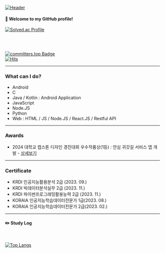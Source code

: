 

[![Header](https://capsule-render.vercel.app/api?type=waving&color=164EAB&height=225&section=header&text=L-LIFE&fontColor=FFFFFF&fontAlign=26&fontAlignY=35&desc=코드를%20즐기는%20개발자&descSize=20&descAlign=18&descAlignY=58&animation=twinkling)](https://github.com/L-LIFE)


  
#### :wave: Welcome to my GitHub profile!


[![Solved.ac Profile](http://mazassumnida.wtf/api/v2/generate_badge?boj=llife12)](https://solved.ac/llife12/)

<br/><br/>

[![committers.top Badge](https://user-badge.committers.top/south_korea_public/L-LIFE.svg)](https://user-badge.committers.top/south_korea_public/L-LIFE)  
[![Hits](https://hits.seeyoufarm.com/api/count/incr/badge.svg?url=https%3A%2F%2Fgithub.com%2FL-LIFE&count_bg=%2379C83D&title_bg=%23555555&icon=atom.svg&icon_color=%23E7E7E7&title=hits&edge_flat=false)](https://hits.seeyoufarm.com)


---

### What can I do?

- Android
- C
- Java / Kotlin : Android Application
- JavaScript
- Node.JS
- Python
- Web : HTML / JS /  Node.JS / React.JS / Restful API 

---
### Awards

- 2024 대학교 캡스톤 디자인 경진대회 우수작품상(1등) : 안심 귀갓길 서비스 앱 개발 - [상세보기](https://github.com/L-LIFE/Android_Safe_Path)

---

### Certificate

- KRDI 인공지능활용분석 2급 (2023. 09.)
- KRDI 빅데이터분석실무 2급 (2023. 11.)
- KRDI 파이썬프로그래밍활용능력 2급 (2023. 11.)
- KORAIA 인공지능학습데이터전문가 1급(2023. 08.)
- KORAIA 인공지능학습데이터전문가 2급(2023. 02.)

---


#### :pencil2: Study Log

<br/>

[![Top Langs](https://github-readme-stats.vercel.app/api/top-langs/?username=L-LIFE&layout=compact)](https://github.com/anuraghazra/github-readme-stats)


